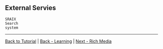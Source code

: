 ## External Servies
	SRAIX
	Search
	system

***
[Back to Tutorial](./AIML-Tutorial) | [Back - Learning](./Tutorial-Learning) | [Next - Rich Media](./Tutorial-Rich-Media)